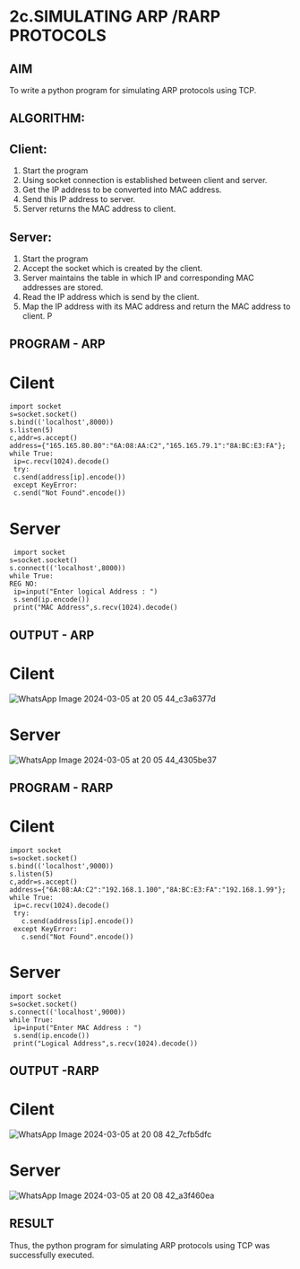 # 2c.SIMULATING ARP /RARP PROTOCOLS
## AIM
To write a python program for simulating ARP protocols using TCP.
## ALGORITHM:
## Client:
1. Start the program
2. Using socket connection is established between client and server.
3. Get the IP address to be converted into MAC address.
4. Send this IP address to server.
5. Server returns the MAC address to client.
## Server:
1. Start the program
2. Accept the socket which is created by the client.
3. Server maintains the table in which IP and corresponding MAC addresses are
stored.
4. Read the IP address which is send by the client.
5. Map the IP address with its MAC address and return the MAC address to client.
P
## PROGRAM - ARP
# Cilent
```
import socket
s=socket.socket()
s.bind(('localhost',8000))
s.listen(5)
c,addr=s.accept()
address={"165.165.80.80":"6A:08:AA:C2","165.165.79.1":"8A:BC:E3:FA"};
while True:
 ip=c.recv(1024).decode()
 try:
 c.send(address[ip].encode())
 except KeyError:
 c.send("Not Found".encode())
```
# Server
```
 import socket
s=socket.socket()
s.connect(('localhost',8000))
while True:
REG NO:
 ip=input("Enter logical Address : ")
 s.send(ip.encode())
 print("MAC Address",s.recv(1024).decode()
```

## OUTPUT - ARP
# Cilent
![WhatsApp Image 2024-03-05 at 20 05 44_c3a6377d](https://github.com/Pradeepkumar-2005/2c.ARP_RARP_PROTOCOLS/assets/147474038/9133ba15-68ad-414b-9dd3-ce5275f1debb)


# Server
![WhatsApp Image 2024-03-05 at 20 05 44_4305be37](https://github.com/Pradeepkumar-2005/2c.ARP_RARP_PROTOCOLS/assets/147474038/d42fdbca-315a-4150-933d-0f9da5e31eae)


## PROGRAM - RARP
# Cilent
```
import socket
s=socket.socket()
s.bind(('localhost',9000))
s.listen(5)
c,addr=s.accept()
address={"6A:08:AA:C2":"192.168.1.100","8A:BC:E3:FA":"192.168.1.99"};
while True:
 ip=c.recv(1024).decode()
 try:
   c.send(address[ip].encode())
 except KeyError:
   c.send("Not Found".encode())
```
# Server
```
import socket
s=socket.socket()
s.connect(('localhost',9000))
while True:
 ip=input("Enter MAC Address : ")
 s.send(ip.encode())
 print("Logical Address",s.recv(1024).decode())
```


## OUTPUT -RARP
# Cilent
![WhatsApp Image 2024-03-05 at 20 08 42_7cfb5dfc](https://github.com/Pradeepkumar-2005/2c.ARP_RARP_PROTOCOLS/assets/147474038/532b7396-bfaa-47ba-8564-9ed4ad11c40a)


# Server
![WhatsApp Image 2024-03-05 at 20 08 42_a3f460ea](https://github.com/Pradeepkumar-2005/2c.ARP_RARP_PROTOCOLS/assets/147474038/f715f737-ebc2-4a53-8958-91bbcecd1f90)



## RESULT
Thus, the python program for simulating ARP protocols using TCP was successfully 
executed.
